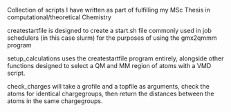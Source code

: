 Collection of scripts I have written as part of fulfilling my MSc Thesis in computational/theoretical Chemistry

createstartfile is designed to create a start.sh file commonly used in job schedulers (in this case slurm) for the purposes of using the gmx2qmmm program

setup_calculations uses the createstartfile program entirely, alongside other functions designed to select a QM and MM region of atoms with a VMD script.

check_charges will take a grofile and a topfile as arguments, check the atoms for identical chargegroups, then return the distances between the atoms in the same chargegroups. 